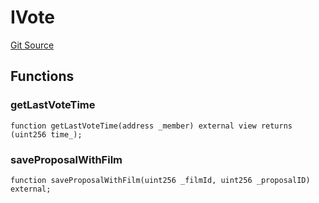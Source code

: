 # IVote
[Git Source](https://github.com/Mill1995/VABDAO/blob/49910eda11ba2d3203435fe324821be24d291140/contracts/interfaces/IVote.sol)


## Functions
### getLastVoteTime


```solidity
function getLastVoteTime(address _member) external view returns (uint256 time_);
```

### saveProposalWithFilm


```solidity
function saveProposalWithFilm(uint256 _filmId, uint256 _proposalID) external;
```

